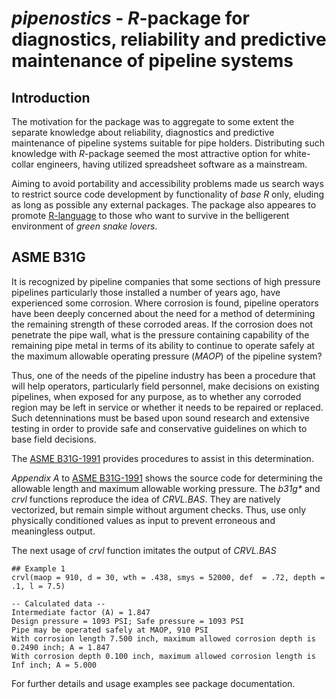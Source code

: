 # _pipenostics_ - _R_-package for diagnostics, reliability and predictive maintenance of pipeline systems


Introduction
----
The motivation for the package was to aggregate to some extent the separate knowledge about reliability, diagnostics
and predictive maintenance of pipeline systems suitable for pipe holders. Distributing such knowledge with _R_-package
seemed the most attractive option for white-collar engineers, having utilized spreadsheet software as a mainstream.

Aiming to avoid portability and accessibility problems made us search ways to restrict source code development by 
functionality of _base R_ only, eluding as long as possible any external packages. The package also appeares to 
promote [R-language](https://www.r-project.org/about.html) to those who want to survive in the belligerent environment of _green snake lovers_.

ASME B31G
----
It is recognized by pipeline companies that some sections of high pressure pipelines particularly those installed
a number of years ago, have experienced some corrosion. Where corrosion is found, pipeline operators have been deeply
concerned about the need for a method of determining the remaining strength of these corroded areas. If the corrosion
does not penetrate the pipe wall, what is the pressure containing capability of the remaining pipe metal in terms of its
ability to continue to operate safely at the maximum allowable operating pressure (_MAOP_) of the pipeline system?

Thus, one of the needs of the pipeline industry has been a procedure that will help operators, particularly field personnel,
make decisions on existing pipelines, when exposed for any purpose, as to whether any corroded region may be left in
service or whether it needs to be repaired or replaced. Such detenninations must be based upon sound research and extensive
testing in order to provide safe and conservative guidelines on which to base field decisions.

The [ASME B31G-1991](https://law.resource.org/pub/us/cfr/ibr/002/asme.b31g.1991.pdf) provides procedures to assist
in this determination.

_Appendix A_ to [ASME B31G-1991](https://law.resource.org/pub/us/cfr/ibr/002/asme.b31g.1991.pdf) shows the source code
for determining the allowable length and maximum allowable working pressure. 
The _b31g*_ and _crvl_ functions reproduce the idea of _CRVL.BAS_. They are natively vectorized, but 
remain simple without argument checks. Thus, use only physically
conditioned values as input to prevent erroneous and meaningless output.

The next usage of _crvl_ function imitates the output of _CRVL.BAS_
```
## Example 1
crvl(maop = 910, d = 30, wth = .438, smys = 52000, def  = .72, depth = .1, l = 7.5)

-- Calculated data --
Intermediate factor (A) = 1.847
Design pressure = 1093 PSI; Safe pressure = 1093 PSI
Pipe may be operated safely at MAOP, 910 PSI
With corrosion length 7.500 inch, maximum allowed corrosion depth is 0.2490 inch; A = 1.847
With corrosion depth 0.100 inch, maximum allowed corrosion length is Inf inch; A = 5.000
```
For further details and usage examples see package documentation.



